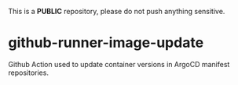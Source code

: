 This is a **PUBLIC** repository, please do not push anything sensitive.

# github-runner-image-update
Github Action used to update container versions in ArgoCD manifest repositories.


